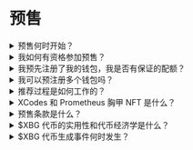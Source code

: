# 预售

<details>

<summary>预售何时开始？</summary>

$XBG 预售是在我们的代币生成事件（TGE）之前以优惠条件购买 $XBG 代币的最后机会。$XBG 预售将于 2024 年 3 月举行。关于日期、条款和细节的更多信息将很快发布。要获取最新更新，请关注 XBorg 的 [X.](https://twitter.com/XBorgHQ)

</details>

<details>

<summary>我如何有资格参加预售？</summary>

要有资格参加预售，您必须完成 KYC 流程并预先注册您的地址。我们优先考虑去中心化和隐私，但遵守相关司法管辖区的要求，我们必须实施正式的 KYC 流程。

KYC 流程将在 www.presale.xborg.com 上进行，由我们的 KYC 提供商 Onfido 协助。KYC 流程将在 2 月开放。预先注册电子邮件的个人将在 KYC 流程开始时收到通知。

请注意，某些司法管辖区不受支持：美国、古巴、伊朗、朝鲜、俄罗斯、叙利亚、乌克兰争议地区：克里米亚、顿涅茨克和卢甘斯克、白俄罗斯、缅甸（缅甸）、中非共和国、刚果、民主刚果共和国、埃塞俄比亚、香港、伊拉克、黎巴嫩、利比亚、苏丹、委内瑞拉、也门、津巴布韦。

</details>

<details>

<summary>我预先注册了我的钱包，我是否有保证的配额？</summary>

钱包预注册并不保证在预售中获得配额，因为筹资将是有限的。预售条款将由 XBorg 治理在 2 月 14 日决定。

</details>

<details>

<summary>我可以预注册多个钱包吗？</summary>

您可以注册多个钱包，但由于执行了 KYC 流程，每个人只允许使用一个地址参与。因此，注册多个钱包没有好处。

</details>

<details>

<summary>推荐过程是如何工作的？</summary>

当个人使用您的推荐码注册他们的钱包时，您将在预售期间他们成功提交的资金上获得 5% 的现金返还。

</details>

<details>

<summary>XCodes 和 Prometheus 胸甲 NFT 是什么？</summary>

预先注册您的钱包、获取 XCode 或拥有 Prometheus 胸甲 NFT 将使您有权在预售中享受折扣。

Prometheus 胸甲是一系列 2,222 个 NFT。其中 1,111 个将在 2 月空投给 Prometheus 持有者，另外 1,111 个将在 2 月免费铸造。它们在预售中提供最高折扣等级，以及在 XBorg 发射台上的第 6 级配额，相当于持有 5,000 $XBG。

XCodes 是分发给合作社区的独特代码。

</details>

<details>

<summary>预售条款是什么？</summary>

预售的条款将由 XBorg 治理决定，如在 Snapshot 上达成一致的 [XIP #11. ](https://snapshot.org/#/xborg.eth/proposal/0xace8e2b3c0d727cfada8a19279244148e8b17b449934072cc774a1adc1b37452)这些条款将在 2 月 14 日决定，包括如下方面：

* \- 估值
* \- 锁定/解锁期
* \- 销售机制（例如，荷兰式拍卖、固定价格预售等）

官方条款随后将在治理投票期后的某个日期通报。

</details>

<details>

<summary>$XBG 代币的实用性和代币经济学是什么？</summary>

$XBG 代币是 XBorg 生态系统的原生代币。其主要用途包括：

* \- 支付费用
* \- 治理
* \- 功绩收益分享
* \- 门槛限制访问
* \- Gas 代币

要了解更多关于 $XBG 代币的信息，请访问我们的网站上的 XBG 代币页面 [网站.](https://www.xborg.com/XBG)

</details>

<details>

<summary>$XBG 代币生成事件何时发生？</summary>

$XBG 代币生成事件预计将在 $XBG 预售后的几周内发生。

</details>